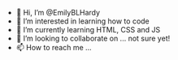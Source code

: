 - 👋 Hi, I’m @EmilyBLHardy
- 👀 I’m interested in learning how to code
- 🌱 I’m currently learning HTML, CSS and JS
- 💞️ I’m looking to collaborate on ... not sure yet! 
- 📫 How to reach me ...

<!---
EmilyBLHardy/EmilyBLHardy is a ✨ special ✨ repository because its `README.md` (this file) appears on your GitHub profile.
You can click the Preview link to take a look at your changes.
--->
